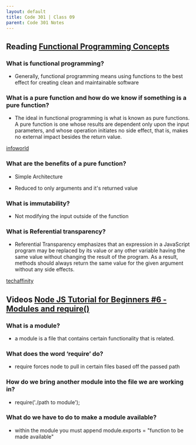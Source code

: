 ```yaml
---
layout: default
title: Code 301 | Class 09
parent: Code 301 Notes
---
```


## Reading [Functional Programming Concepts](https://medium.com/the-renaissance-developer/concepts-of-functional-programming-in-javascript-6bc84220d2aa)

### What is functional programming?

* Generally, functional programming means using functions to the best effect for creating clean and maintainable software

### What is a pure function and how do we know if something is a pure function?

* The ideal in functional programming is what is known as pure functions. A pure function is one whose results are dependent only upon the input parameters, and whose operation initiates no side effect, that is, makes no external impact besides the return value.

[infoworld](https://www.infoworld.com/article/3613715/what-is-functional-programming-a-practical-guide.html)

### What are the benefits of a pure function?

* Simple Architecture

* Reduced to only arguments and it's returned value

### What is immutability?

* Not modifying the input outside of the function

### What is Referential transparency?

* Referential Transparency emphasizes that an expression in a JavaScript program may be replaced by its value or any other variable having the same value without changing the result of the program. As a result, methods should always return the same value for the given argument without any side effects.

[techaffinity](https://techaffinity.com/blog/functional-programming-in-javascript-part1/)

## Videos [Node JS Tutorial for Beginners #6 - Modules and require()](https://www.youtube.com/watch?v=xHLd36QoS4k)

### What is a module?

* a module is a file that contains certain functionality that is related.

### What does the word ‘require’ do?

* require forces node to pull in certain files based off the passed path

### How do we bring another module into the file we are working in?

* require('./path to module');

### What do we have to do to make a module available?

* within the module you must append module.exports = "function to be made available"
